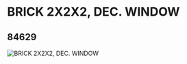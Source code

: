 # BRICK 2X2X2, DEC. WINDOW
## 84629
![BRICK 2X2X2, DEC. WINDOW](https://lc-www-live-s.legocdn.com/media/bricks/5/2/4540661.jpg)